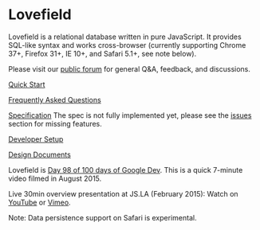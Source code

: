 # Lovefield

Lovefield is a relational database written in pure JavaScript.
It provides SQL-like syntax and works cross-browser (currently supporting
Chrome 37+, Firefox 31+, IE 10+, and Safari 5.1+, see note below).

Please visit our
[public forum](https://groups.google.com/forum/#!forum/lovefield-users) for
general Q&A, feedback, and discussions.

[Quick Start](demos/todo/README.md)

[Frequently Asked Questions](docs/FAQ.md)

[Specification](docs/spec_index.md) The spec is not fully implemented yet,
please see the
[issues](https://github.com/google/lovefield/labels/spec%20implementation)
section for missing features.

[Developer Setup](docs/dev_setup.md)

[Design Documents](docs/dd_index.md)

Lovefield is
[Day 98 of 100 days of Google Dev](https://www.youtube.com/watch?v=S1AUIq8GA1k).
This is a quick 7-minute video filmed in August 2015.

Live 30min overview presentation at JS.LA (February 2015): Watch on
[YouTube](https://www.youtube.com/watch?v=wRiI4p5Uk4E) or
[Vimeo](https://vimeo.com/118934273).

Note: Data persistence support on Safari is experimental.
